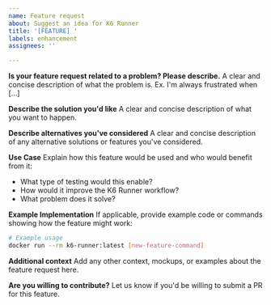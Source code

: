 ```yaml
---
name: Feature request
about: Suggest an idea for K6 Runner
title: '[FEATURE] '
labels: enhancement
assignees: ''

---
```


**Is your feature request related to a problem? Please describe.**
A clear and concise description of what the problem is. Ex. I'm always frustrated when [...]

**Describe the solution you'd like**
A clear and concise description of what you want to happen.

**Describe alternatives you've considered**
A clear and concise description of any alternative solutions or features you've considered.

**Use Case**
Explain how this feature would be used and who would benefit from it:
- What type of testing would this enable?
- How would it improve the K6 Runner workflow?
- What problem does it solve?

**Example Implementation**
If applicable, provide example code or commands showing how the feature might work:
```bash
# Example usage
docker run --rm k6-runner:latest [new-feature-command]
```

**Additional context**
Add any other context, mockups, or examples about the feature request here.

**Are you willing to contribute?**
Let us know if you'd be willing to submit a PR for this feature.